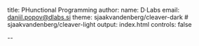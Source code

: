 title: PHunctional Programming
author:
  name: D·Labs
  email: daniil.popov@dlabs.si
theme: sjaakvandenberg/cleaver-dark # sjaakvandenberg/cleaver-light
output: index.html
controls: false

--